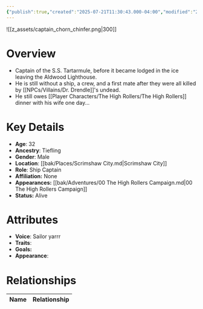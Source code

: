```yaml
---
{"publish":true,"created":"2025-07-21T11:30:43.000-04:00","modified":"2025-10-17T10:17:28.225-04:00","cssclasses":""}
---
```


![[z_assets/captain_chorn_chinfer.png|300]]

# Overview
- Captain of the S.S. Tartarmule, before it became lodged in the ice leaving the Aldwood Lighthouse.
- He is still without a ship, a crew, and a first mate after they were all killed by [[NPCs/Villains/Dr. Drendle]]'s undead.
- He still owes [[Player Characters/The High Rollers/The High Rollers]] dinner with his wife one day...

# Key Details
- **Age**: 32
- **Ancestry**: Tiefling
- **Gender**: Male
- **Location**: [[bak/Places/Scrimshaw City.md\|Scrimshaw City]]
- **Role**: Ship Captain
- **Affiliation:** None
- **Appearances:** [[bak/Adventures/00 The High Rollers Campaign.md\|00 The High Rollers Campaign]]
- **Status:** Alive

# Attributes
- **Voice**: Sailor yarrr
- **Traits**: 
- **Goals:** 
- **Appearance**: 

# Relationships

| Name  | Relationship |
| ----- | ------------ |
